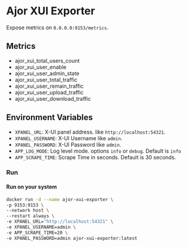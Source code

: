 # Ajor XUI Exporter

Expose metrics on `0.0.0.0:9153/metrics`.

## Metrics

- ajor_xui_total_users_count
- ajor_xui_user_enable
- ajor_xui_user_admin_state
- ajor_xui_user_total_traffic
- ajor_xui_user_remain_traffic
- ajor_xui_user_upload_traffic
- ajor_xui_user_download_traffic

## Environment Variables

- `XPANEL_URL`: X-UI panel address. like `http://localhost:54321`.
- `XPANEL_USERNAME`: X-UI Username like `admin`.
- `XPANEL_PASSWORD`: X-UI Password like `admin`.
- `APP_LOG_MODE`: Log level mode. options `info` or `debug`. Default is `info`
- `APP_SCRAPE_TIME`: Scrape Time in seconds. Default is 30 seconds.

### Run

#### Run on your system

```bash
docker run -d --name ajor-xui-exporter \
-p 9153:9153 \
--network host \
--restart always \
-e XPANEL_URL="http://localhost:54321" \
-e XPANEL_USERNAME=admin \
-e APP_SCRAPE_TIME=20 \
-e XPANEL_PASSWORD=admin ajor-xui-exporter:latest
```
